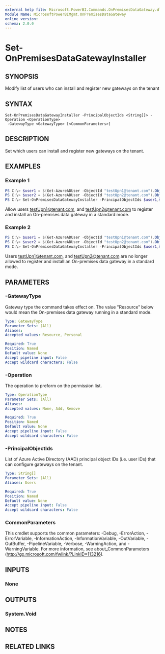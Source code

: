 ```yaml
---
external help file: Microsoft.PowerBI.Commands.OnPremisesDataGateway.dll-Help.xml
Module Name: MicrosoftPowerBIMgmt.OnPremisesDataGateway
online version:
schema: 2.0.0
---
```


# Set-OnPremisesDataGatewayInstaller

## SYNOPSIS
Modify list of users who can install and register new gateways on the tenant

## SYNTAX

```
Set-OnPremisesDataGatewayInstaller -PrincipalObjectIds <String[]> -Operation <OperationType>
 -GatewayType <GatewayType> [<CommonParameters>]
```

## DESCRIPTION
Set which users can install and register new gateways on the tenant.

## EXAMPLES

### Example 1
```powershell
PS C:\> $user1 = $(Get-AzureADUser -ObjectId "testUpn1@tenant.com").ObjectId
PS C:\> $user2 = $(Get-AzureADUser -ObjectId "testUpn2@tenant.com").ObjectId
PS C:\> Set-OnPremisesDataGatewayInstaller -PrincipalObjectIds $user1,$user2 -Operation Add -GatewayType Resource
```

Allow users testUpn1@tenant.com, and testUpn2@tenant.com to register and install an On-premises data gateway in a standard mode.

### Example 2
```powershell
PS C:\> $user1 = $(Get-AzureADUser -ObjectId "testUpn1@tenant.com").ObjectId
PS C:\> $user2 = $(Get-AzureADUser -ObjectId "testUpn2@tenant.com").ObjectId
PS C:\> Set-OnPremisesDataGatewayInstaller -PrincipalObjectIds $user1,$user2 -Operation Remove -GatewayType Resource
```

Users testUpn1@tenant.com, and testUpn2@tenant.com are no longer allowed to register and install an On-premises data gateway in a standard mode.

## PARAMETERS

### -GatewayType
Gateway type the command takes effect on. The value "Resource" below would mean the On-premises data gateway running in a standard mode.

```yaml
Type: GatewayType
Parameter Sets: (All)
Aliases:
Accepted values: Resource, Personal

Required: True
Position: Named
Default value: None
Accept pipeline input: False
Accept wildcard characters: False
```

### -Operation
The operation to preform on the permission list.

```yaml
Type: OperationType
Parameter Sets: (All)
Aliases:
Accepted values: None, Add, Remove

Required: True
Position: Named
Default value: None
Accept pipeline input: False
Accept wildcard characters: False
```

### -PrincipalObjectIds
List of Azure Active Directory (AAD) principal object IDs (i.e. user IDs) that can configure gateways on the tenant.

```yaml
Type: String[]
Parameter Sets: (All)
Aliases: Users

Required: True
Position: Named
Default value: None
Accept pipeline input: False
Accept wildcard characters: False
```

### CommonParameters
This cmdlet supports the common parameters: -Debug, -ErrorAction, -ErrorVariable, -InformationAction, -InformationVariable, -OutVariable, -OutBuffer, -PipelineVariable, -Verbose, -WarningAction, and -WarningVariable. For more information, see about_CommonParameters (http://go.microsoft.com/fwlink/?LinkID=113216).

## INPUTS

### None

## OUTPUTS

### System.Void

## NOTES

## RELATED LINKS
